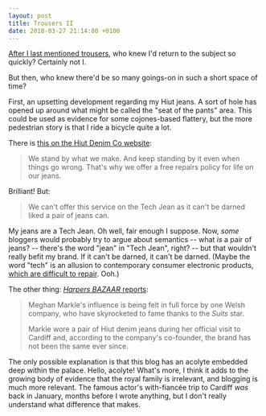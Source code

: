 ```yaml
---
layout: post
title: Trousers II
date: 2018-03-27 21:14:00 +0100
---
```


[After I last mentioned trousers](https://joshuagoodw.in/2018/03/aspirational-trousers), who knew I'd return to the subject so quickly? Certainly not I.

But then, who knew there'd be so many goings-on in such a short space of time?

First, an upsetting development regarding my Hiut jeans. A sort of hole has opened up around what might be called the "seat of the pants" area. This could be used as evidence for some cojones-based flattery, but the more pedestrian story is that I ride a bicycle quite a lot.

There is [this on the Hiut Denim Co website](https://hiutdenim.co.uk/pages/repairs):

> We stand by what we make. And keep standing by it even when things go wrong. That's why we offer a free repairs policy for life on our jeans.

Brilliant! But:

> We can't offer this service on the Tech Jean as it can't be darned liked a pair of jeans can.

My jeans are a Tech Jean. Oh well, fair enough I suppose. Now, _some_ bloggers would probably try to argue about semantics -- what _is_ a pair of jeans? -- there's the word "jean" in "Tech Jean", right? -- but that wouldn't really befit my brand. If it can't be darned, it can't be darned. (Maybe the word "tech" is an allusion to contemporary consumer electronic products, [which are difficult to repair](https://www.ifixit.com/). Ooh.)

The other thing: [<cite>Harpers BAZAAR</cite> reports](https://www.harpersbazaar.com.au/fashion/meghan-markle-hiut-denim-waitlist-16021):

> Meghan Markle's influence is being felt in full force by one Welsh company, who have skyrocketed to fame thanks to the <cite>Suits</cite> star.
>
> Markle wore a pair of Hiut denim jeans during her official visit to Cardiff and, according to the company's co-founder, the brand has not been the same ever since.

The only possible explanation is that this blog has an acolyte embedded deep within the palace. Hello, acolyte! What's more, I think it adds to the growing body of evidence that the royal family is irrelevant, and blogging is much more relevant. The famous actor's with-fiancée trip to Cardiff _was_ back in January, months before I wrote anything, but I don't really understand what difference that makes.
